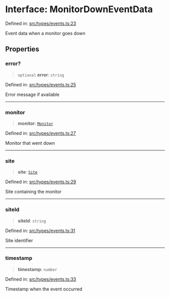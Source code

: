 # Interface: MonitorDownEventData

Defined in: [src/types/events.ts:23](https://github.com/Nick2bad4u/Uptime-Watcher/blob/3cce0c3b352c8390536ca3c7399ece50a05faf18/src/types/events.ts#L23)

Event data when a monitor goes down

## Properties

### error?

> `optional` **error**: `string`

Defined in: [src/types/events.ts:25](https://github.com/Nick2bad4u/Uptime-Watcher/blob/3cce0c3b352c8390536ca3c7399ece50a05faf18/src/types/events.ts#L25)

Error message if available

***

### monitor

> **monitor**: [`Monitor`](../../../../shared/types/interfaces/Monitor.md)

Defined in: [src/types/events.ts:27](https://github.com/Nick2bad4u/Uptime-Watcher/blob/3cce0c3b352c8390536ca3c7399ece50a05faf18/src/types/events.ts#L27)

Monitor that went down

***

### site

> **site**: [`Site`](../../../../shared/types/interfaces/Site.md)

Defined in: [src/types/events.ts:29](https://github.com/Nick2bad4u/Uptime-Watcher/blob/3cce0c3b352c8390536ca3c7399ece50a05faf18/src/types/events.ts#L29)

Site containing the monitor

***

### siteId

> **siteId**: `string`

Defined in: [src/types/events.ts:31](https://github.com/Nick2bad4u/Uptime-Watcher/blob/3cce0c3b352c8390536ca3c7399ece50a05faf18/src/types/events.ts#L31)

Site identifier

***

### timestamp

> **timestamp**: `number`

Defined in: [src/types/events.ts:33](https://github.com/Nick2bad4u/Uptime-Watcher/blob/3cce0c3b352c8390536ca3c7399ece50a05faf18/src/types/events.ts#L33)

Timestamp when the event occurred
